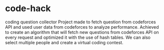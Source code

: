 # code-hack
coding question collector
Project made to fetch question from codeforces API and used user data from codeforces to analyze performance.
Achieved to create an algorithm that will fetch new questions from codeforces API on every request and optimized it with the use of hash tables. We can also select multiple people and create a virtual coding contest.
